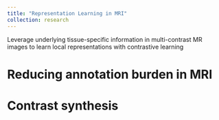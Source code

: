 ```yaml
---
title: "Representation Learning in MRI"
collection: research
---
```


Leverage underlying tissue-specific information in multi-contrast MR images to learn local representations with contrastive learning

Reducing annotation burden in MRI
======




Contrast synthesis
======
 